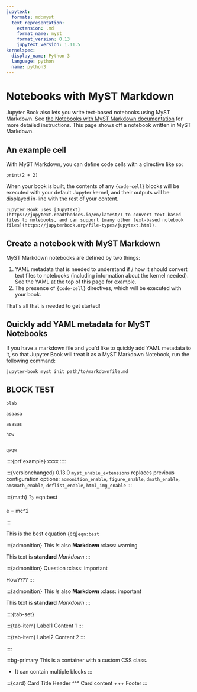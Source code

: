 ```yaml
---
jupytext:
  formats: md:myst
  text_representation:
    extension: .md
    format_name: myst
    format_version: 0.13
    jupytext_version: 1.11.5
kernelspec:
  display_name: Python 3
  language: python
  name: python3
---
```


# Notebooks with MyST Markdown

Jupyter Book also lets you write text-based notebooks using MyST Markdown.
See [the Notebooks with MyST Markdown documentation](https://jupyterbook.org/file-types/myst-notebooks.html) for more detailed instructions.
This page shows off a notebook written in MyST Markdown.

## An example cell

With MyST Markdown, you can define code cells with a directive like so:

```{code-cell}
print(2 + 2)
```

When your book is built, the contents of any `{code-cell}` blocks will be
executed with your default Jupyter kernel, and their outputs will be displayed
in-line with the rest of your content.

```{seealso}
Jupyter Book uses [Jupytext](https://jupytext.readthedocs.io/en/latest/) to convert text-based files to notebooks, and can support [many other text-based notebook files](https://jupyterbook.org/file-types/jupytext.html).
```

## Create a notebook with MyST Markdown

MyST Markdown notebooks are defined by two things:

1. YAML metadata that is needed to understand if / how it should convert text files to notebooks (including information about the kernel needed).
   See the YAML at the top of this page for example.
2. The presence of `{code-cell}` directives, which will be executed with your book.

That's all that is needed to get started!

## Quickly add YAML metadata for MyST Notebooks

If you have a markdown file and you'd like to quickly add YAML metadata to it, so that Jupyter Book will treat it as a MyST Markdown Notebook, run the following command:

```
jupyter-book myst init path/to/markdownfile.md
```


## BLOCK TEST

```{seealso}
blab
```

```{warning}
asaasa
```

```{important}
asasas
```


```{question}
how
```


```{example}

qwqw
```

::::{prf:example}
xxxx
::::

:::{versionchanged} 0.13.0
`myst_enable_extensions` replaces previous configuration options:
`admonition_enable`, `figure_enable`, `dmath_enable`, `amsmath_enable`, `deflist_enable`, `html_img_enable`
:::


:::{math}
:label: eqn:best

e = mc^2

:::

This is the best equation {eq}`eqn:best`


:::{admonition} This *is* also **Markdown**
:class: warning

This text is **standard** _Markdown_
:::

:::{admonition} Question
:class: important

How????
:::

:::{admonition} This *is* also **Markdown**
:class: important

This text is **standard** _Markdown_
:::


::::{tab-set}

:::{tab-item} Label1
Content 1
:::

:::{tab-item} Label2
Content 2
:::

::::

:::bg-primary
This is a container with a custom CSS class.

- It can contain multiple blocks
:::

:::{card} Card Title
Header
^^^
Card content
+++
Footer
:::

```{literalinclude} /codes/ch2_prog1.py
```

```{literalinclude} /codes/example3b.m
```
